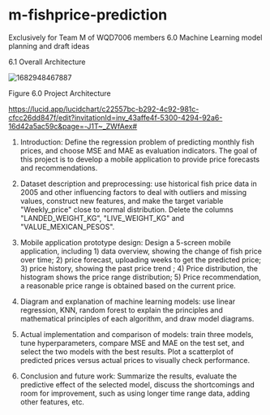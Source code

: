 # m-fishprice-prediction
Exclusively for Team M of WQD7006 members
6.0 Machine Learning model planning and draft ideas 

6.1 Overall Architecture 

 ![1682948467887](https://user-images.githubusercontent.com/102680739/235459812-a17c6434-ee01-4bc1-ad86-6a13fdfe5ae3.png)


Figure 6.0 Project Architecture 

https://lucid.app/lucidchart/c22557bc-b292-4c92-981c-cfcc26dd847f/edit?invitationId=inv_43affe4f-5300-4294-92a6-16d42a5ac59c&page=-J1T~_ZWfAex# 

1. Introduction: Define the regression problem of predicting monthly fish prices, and choose MSE and MAE as evaluation indicators. The goal of this project is to develop a mobile application to provide price forecasts and recommendations. 

2. Dataset description and preprocessing: use historical fish price data in 2005 and other influencing factors to deal with outliers and missing values, construct new features, and make the target variable "Weekly_price" close to normal distribution. Delete the columns "LANDED_WEIGHT_KG", "LIVE_WEIGHT_KG" and "VALUE_MEXICAN_PESOS". 

3. Mobile application prototype design: Design a 5-screen mobile application, including 1) data overview, showing the change of fish price over time; 2) price forecast, uploading weeks to get the predicted price; 3) price history, showing the past price trend ; 4) Price distribution, the histogram shows the price range distribution; 5) Price recommendation, a reasonable price range is obtained based on the current price. 

4. Diagram and explanation of machine learning models: use linear regression, KNN, random forest to explain the principles and mathematical principles of each algorithm, and draw model diagrams. 

5. Actual implementation and comparison of models: train three models, tune hyperparameters, compare MSE and MAE on the test set, and select the two models with the best results. Plot a scatterplot of predicted prices versus actual prices to visually check performance. 

6. Conclusion and future work: Summarize the results, evaluate the predictive effect of the selected model, discuss the shortcomings and room for improvement, such as using longer time range data, adding other features, etc. 
